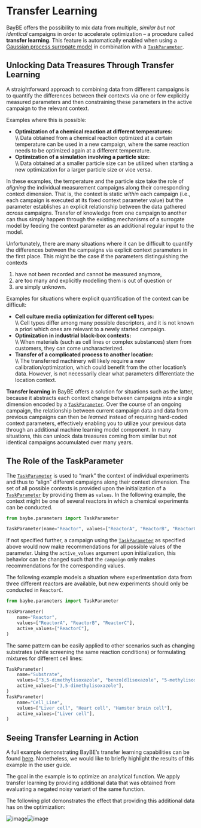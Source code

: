 # Transfer Learning

BayBE offers the possibility to mix data from multiple, *similar but not identical*
campaigns in order to accelerate optimization – a procedure called **transfer learning**.
This feature is automatically enabled when using a
[Gaussian process surrogate model]()
in combination with a [`TaskParameter`]().

## Unlocking Data Treasures Through Transfer Learning

A straightforward approach to combining data from different campaigns is to quantify
the differences between their contexts via one or few explicitly measured parameters
and then constraining these parameters in the active campaign to
the relevant context.

Examples where this is possible:

* **Optimization of a chemical reaction at different temperatures:**<br />
  \\\\
  Data obtained from a chemical reaction optimized at a certain temperature can be used
  in a new campaign, where the same reaction needs to be optimized again at a different
  temperature.
* **Optimization of a simulation involving a particle size:**<br />
  \\\\
  Data obtained at a smaller particle size can be utilized when starting a new
  optimization for a larger particle size or vice versa.

In these examples, the temperature and the particle size take the
role of *aligning* the individual measurement campaigns along their corresponding
context dimension. That is, the context is static *within* each campaign
(i.e., each campaign is executed at its fixed context parameter value) but the
parameter establishes an explicit relationship between the data gathered *across*
campaigns. Transfer of knowledge from one campaign to another can thus simply happen
through the existing mechanisms of a surrogate model by feeding the context
parameter as an additional regular input to the model.

Unfortunately, there are many situations where it can be difficult to quantify the
differences between the campaigns via explicit context parameters in the first place.
This might be the case if the parameters distinguishing the contexts

1. have not been recorded and cannot be measured anymore,
2. are too many and explicitly modelling them is out of question or
3. are simply unknown.

Examples for situations where explicit quantification of the context can be difficult:

* **Cell culture media optimization for different cell types:**<br />
  \\\\
  Cell types differ among many possible descriptors, and it is not known a priori
  which ones are relevant to a newly started campaign.
* **Optimization in industrial black-box contexts:**<br />
  \\\\
  When materials (such as cell lines or complex substances) stem from customers,
  they can come uncharacterized.
* **Transfer of a complicated process to another location:**<br />
  \\\\
  The transferred machinery will likely require a new calibration/optimization, which
  could benefit from the other location’s data. However, is not necessarily clear what
  parameters differentiate the location context.

**Transfer learning** in BayBE offers a solution for situations such as the latter,
because it abstracts each context change between campaigns into a single dimension
encoded by a [`TaskParameter`]().
Over the course of an ongoing campaign, the relationship between current campaign data
and data from previous campaigns can then be *learned* instead of requiring hard-coded
context parameters, effectively enabling you to utilize your previous data through
an additional machine learning model component.
In many situations, this can unlock data treasures coming from similar but not identical
campaigns accumulated over many years.

## The Role of the TaskParameter

The [`TaskParameter`]() is used to “mark” the context of individual experiments and thus
to “align” different campaigns along their context dimension.
The set of all possible contexts is provided upon the initialization of a
[`TaskParameter`]() by providing them as `values`.
In the following example, the context might be one of several reactors in which
a chemical experiments can be conducted.

```python
from baybe.parameters import TaskParameter

TaskParameter(name="Reactor", values=["ReactorA", "ReactorB", "ReactorC"])
```

If not specified further, a campaign using the [`TaskParameter`]() as specified above
would now make recommendations for all possible values of the parameter. Using the
`active_values` argument upon initialization, this behavior can be changed such that
the `campaign` only makes recommendations for the corresponding values.

The following example models a situation where experimentation data from three
different reactors are available, but new experiments should only be conducted in
`ReactorC`.

```python
from baybe.parameters import TaskParameter

TaskParameter(
    name="Reactor",
    values=["ReactorA", "ReactorB", "ReactorC"],
    active_values=["ReactorC"],
)
```

The same pattern can be easily applied to other scenarios such as changing substrates
(while screening the same reaction conditions) or formulating mixtures for different cell lines:

```python
TaskParameter(
    name="Substrate",
    values=["3,5-dimethylisoxazole", "benzo[d]isoxazole", "5-methylisoxazole"],
    active_values=["3,5-dimethylisoxazole"],
)
TaskParameter(
    name="Cell_Line",
    values=["Liver cell", "Heart cell", "Hamster brain cell"],
    active_values=["Liver cell"],
)
```

## Seeing Transfer Learning in Action

A full example demonstrating BayBE’s transfer learning capabilities can be found
[here]().
Nonetheless, we would like to briefly highlight the results of this example in the
user guide.

The goal in the example is to optimize an analytical function.
We apply transfer learning by providing additional data that was obtained from
evaluating a negated noisy variant of the same function.

The following plot demonstrates the effect that providing this additional data has
on the optimization:

![image](../examples/Transfer_Learning/basic_transfer_learning_light.svg)![image](../examples/Transfer_Learning/basic_transfer_learning_dark.svg)
